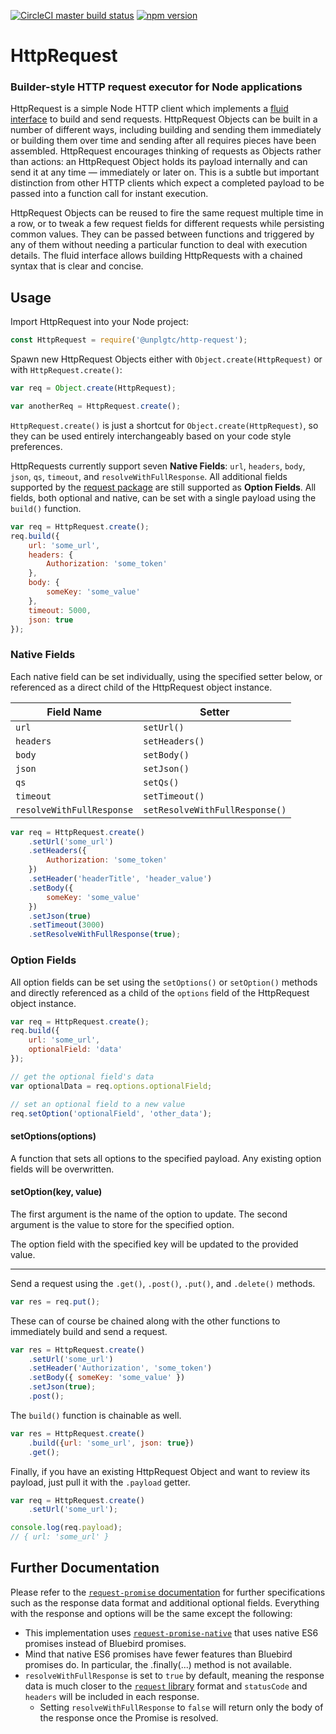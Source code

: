 [![CircleCI master build status](https://img.shields.io/circleci/project/github/unplgtc/HttpRequest/master.svg?label=master&logo=circleci)](https://circleci.com/gh/unplgtc/HttpRequest/tree/master)
[![npm version](https://img.shields.io/npm/v/@unplgtc/http-request.svg)](https://www.npmjs.com/package/@unplgtc/http-request)

# HttpRequest

### Builder-style HTTP request executor for Node applications

HttpRequest is a simple Node HTTP client which implements a [fluid interface](https://en.wikipedia.org/wiki/Fluent_interface) to build and send requests. HttpRequest Objects can be built in a number of different ways, including building and sending them immediately or building them over time and sending after all requires pieces have been assembled. HttpRequest encourages thinking of requests as Objects rather than actions: an HttpRequest Object holds its payload internally and can send it at any time — immediately or later on. This is a subtle but important distinction from other HTTP clients which expect a completed payload to be passed into a function call for instant execution.

HttpRequest Objects can be reused to fire the same request multiple time in a row, or to tweak a few request fields for different requests while persisting common values. They can be passed between functions and triggered by any of them without needing a particular function to deal with execution details. The fluid interface allows building HttpRequests with a chained syntax that is clear and concise.

## Usage

Import HttpRequest into your Node project:

```js
const HttpRequest = require('@unplgtc/http-request');
```

Spawn new HttpRequest Objects either with `Object.create(HttpRequest)` or with `HttpRequest.create()`:

```js
var req = Object.create(HttpRequest);

var anotherReq = HttpRequest.create();
```

`HttpRequest.create()` is just a shortcut for `Object.create(HttpRequest)`, so they can be used entirely interchangeably based on your code style preferences.

HttpRequests currently support seven **Native Fields**: `url`, `headers`, `body`, `json`, `qs`, `timeout`, and `resolveWithFullResponse`. All additional fields supported by the [request package](https://www.npmjs.com/package/request) are still supported as **Option Fields**. All fields, both optional and native, can be set with a single payload using the `build()` function.

```js
var req = HttpRequest.create();
req.build({
	url: 'some_url',
	headers: {
		Authorization: 'some_token'
	},
	body: {
		someKey: 'some_value'
	},
	timeout: 5000,
	json: true
});
```

### Native Fields

Each native field can be set individually, using the specified setter below, or referenced as a direct child of the HttpRequest object instance.

| Field Name                | Setter                         |
| ------------------------- | ------------------------------ |
| `url`                     | `setUrl()`                     |
| `headers`                 | `setHeaders()`                 |
| `body`                    | `setBody()`                    |
| `json`                    | `setJson()`                    |
| `qs`                      | `setQs()`                      |
| `timeout`                 | `setTimeout()`                 |
| `resolveWithFullResponse` | `setResolveWithFullResponse()` |

```js
var req = HttpRequest.create()
	.setUrl('some_url')
	.setHeaders({
		Authorization: 'some_token'
	})
	.setHeader('headerTitle', 'header_value')
	.setBody({
		someKey: 'some_value'
	})
	.setJson(true)
	.setTimeout(3000)
	.setResolveWithFullResponse(true);
```

### Option Fields

All option fields can be set using the `setOptions()` or `setOption()` methods and directly referenced as a child of the `options` field of the HttpRequest object instance.

```js
var req = HttpRequest.create();
req.build({
	url: 'some_url',
	optionalField: 'data'
});

// get the optional field's data
var optionalData = req.options.optionalField;

// set an optional field to a new value
req.setOption('optionalField', 'other_data');
```

#### setOptions(options)

A function that sets all options to the specified payload. Any existing option fields will be overwritten.

#### setOption(key, value)

The first argument is the name of the option to update. The second argument is the value to store for the specified option.

The option field with the specified key will be updated to the provided value.

---

Send a request using the `.get()`, `.post()`, `.put()`, and `.delete()` methods.

```js
var res = req.put();
```

These can of course be chained along with the other functions to immediately build and send a request.

```js
var res = HttpRequest.create()
	.setUrl('some_url')
	.setHeader('Authorization', 'some_token')
	.setBody({ someKey: 'some_value' })
	.setJson(true);
	.post();
```

The `build()` function is chainable as well.

```js
var res = HttpRequest.create()
	.build({url: 'some_url', json: true})
	.get();
```

Finally, if you have an existing HttpRequest Object and want to review its payload, just pull it with the `.payload` getter.

```js
var req = HttpRequest.create()
	.setUrl('some_url');

console.log(req.payload);
// { url: 'some_url' }
```

## Further Documentation

Please refer to the [`request-promise` documentation](https://www.npmjs.com/package/request-promise) for further specifications such as the response data format and additional optional fields. Everything with the response and options will be the same except the following:

- This implementation uses [`request-promise-native`](https://www.npmjs.com/package/request-promise-native) that uses native ES6 promises instead of Bluebird promises.
- Mind that native ES6 promises have fewer features than Bluebird promises do. In particular, the .finally(...) method is not available.
- `resolveWithFullResponse` is set to `true` by default, meaning the response data is much closer to the [`request` library](https://www.npmjs.com/package/request) format and `statusCode` and `headers` will be included in each response.
    - Setting `resolveWithFullResponse` to `false` will return only the body of the response once the Promise is resolved. 

